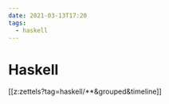 ```yaml
---
date: 2021-03-13T17:20
tags:
  - haskell
---
```


# Haskell
[[z:zettels?tag=haskell/**&grouped&timeline]]

